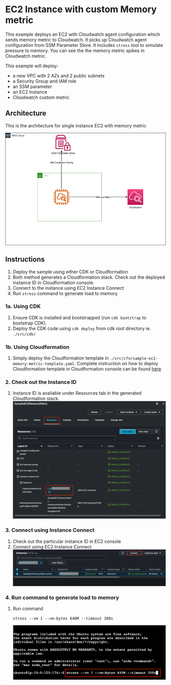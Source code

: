 # EC2 Instance with custom Memory metric

This example deploys an EC2 with Cloudwatch agent configuration which sends memory metric to Cloudwatch. It picks up Cloudwatch agent configuration from SSM Parameter Store. It includes `stress` tool to simulate pressure to memory. You can see the the memory metric spikes in Cloudwatch metric.

This example will deploy:
- a new VPC with 2 AZs and 2 public subnets
- a Security Group and IAM role
- an SSM parameter
- an EC2 Instance
- Cloudwatch custom metric

## Architecture

This is the architecture for single instance EC2 with memory metric

![Single Instance Arch](./media/generic-diagram-EC2-Memory-Metric.drawio.png)

## Instructions

1. Deploy the sample using either CDK or Cloudformation
2. Both method generates a Cloudformation stack. Check out the deployed instance ID in Cloudformation console.
3. Connect to the instance using EC2 Instance Connect
4. Run `stress` command to generate load to memory

### 1a. Using CDK
1. Ensure CDK is installed and bootstrapped (run `cdk bootstrap` to bootstrap CDK).
2. Deploy the CDK code using `cdk deploy` from cdk root directory ie. `./src/cdk/`

### 1b. Using Cloudformation
1. Simply deploy the Cloudformation template in `./src/cfn/sample-ec2-memory-metric-template.yaml`. Complete instruction on how to deploy Cloudformation template in Cloudformation console can be found [here](https://docs.aws.amazon.com/AWSCloudFormation/latest/UserGuide/cfn-console-create-stack.html)

### 2. Check out the Instance ID
1. Instance ID is available under Resources tab in the generated Cloudformation stack.
    ![EC2 Instance ID](./media/2-single-server-instance-id.png)

### 3. Connect using Instance Connect
1. Check out the particular instance ID in EC2 console
2. Connect using EC2 Instance Connect
    ![EC2 Instance Connect](./media/3-single-server-instance-connect.png)

### 4. Run command to generate load to memory
1. Run command
   ```
   stress --vm 1 --vm-bytes 640M --timeout 300s
   ```
    ![Stress Command](./media/4-single-server-stress.png)
